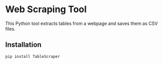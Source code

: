 # Web Scraping Tool

This Python tool extracts tables from a webpage and saves them as CSV files.

## Installation

```bash
pip install TableScraper
